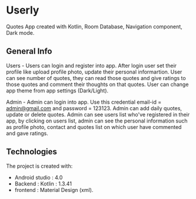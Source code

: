 # Userly
Quotes App created with Kotlin, Room Database, Navigation component, Dark mode.

## General Info
Users - Users can login and register into app. After login user set their profile like upload profile photo, update their personal informartion.
User can see number of quotes, they can read those quotes and give ratings to those quotes and comment their thoughts on that quotes.
User can change app theme from app settings (Dark/Light).

Admin - Admin can login into app. Use this credential email-id = admin@gmail.com and password = 123123.
Admin can add daily quotes, update or delete quotes.
Admin can see users list who've registered in their app, by clicking on users list, admin can see the personal information such as profile photo, contact and quotes list on which user have commented and gave ratings.

## Technologies
The project is created with:
* Android studio : 4.0
* Backend : Kotlin : 1.3.41
* frontend : Material Design (xml).
